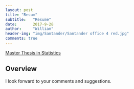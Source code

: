 ```yaml
---
layout: post
title: "Resum"
subtitle:   "Resume"
date:       2017-9-28
author:     "William"
header-img: "img/Santander/Santander office 4 red.jpg"
comments: true
---
```


<a href="{{ site.baseurl }}/Resume.pdf" onClick="ga('send', 'event', 'Menu', 'Download', 'mastattomvandewiele.pdf');">Master Thesis in Statistics</a>

## Overview

I look forward to your comments and suggestions.


